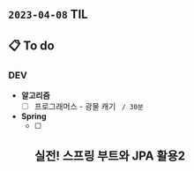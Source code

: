 ## `2023-04-08` TIL

## 📋 To do

### DEV

- **알고리즘**
    - [ ] 프로그래머스 - 광물 캐기 ` / 30분`

- **Spring**
    - [ ] 실전! 스프링 부트와 JPA 활용2
      -